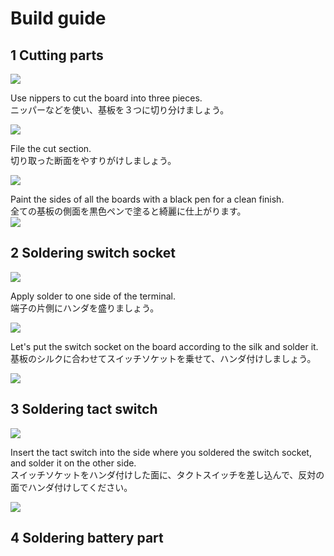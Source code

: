 # Build guide

## 1 Cutting parts

![](img/img00001.jpg)

Use nippers to cut the board into three pieces.
<br>
ニッパーなどを使い、基板を３つに切り分けましょう。
<br>

![](img/img00002.jpg)

File the cut section.
<br>
切り取った断面をやすりがけしましょう。
<br>

![](img/img00003.jpg)

Paint the sides of all the boards with a black pen for a clean finish.
<br>
全ての基板の側面を黒色ペンで塗ると綺麗に仕上がります。
<br>
![](img/img00004.jpg)

## 2 Soldering switch socket

![](img/img00005.jpg)

Apply solder to one side of the terminal.
<br>
端子の片側にハンダを盛りましょう。
<br>

![](img/img00006.jpg)

Let's put the switch socket on the board according to the silk and solder it.
<br>
基板のシルクに合わせてスイッチソケットを乗せて、ハンダ付けしましょう。
<br>

![](img/img00007.jpg)

## 3 Soldering tact switch

![](img/img00008.jpg)

Insert the tact switch into the side where you soldered the switch socket, and solder it on the other side.
<br>
スイッチソケットをハンダ付けした面に、タクトスイッチを差し込んで、反対の面でハンダ付けしてください。
<br>

![](img/img00009.jpg)

## 4 Soldering battery part


